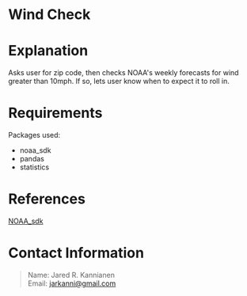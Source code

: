 # Wind Check


# Explanation
Asks user for zip code, then checks NOAA's weekly forecasts for wind greater than 10mph. If so, lets user know when to expect it to roll in.
 
 
# Requirements
Packages used:
- noaa_sdk
- pandas
- statistics


# References
[NOAA_sdk](https://github.com/paulokuong/noaa)


# Contact Information
>Name: Jared R. Kannianen\
>Email: jarkanni@gmail.com
